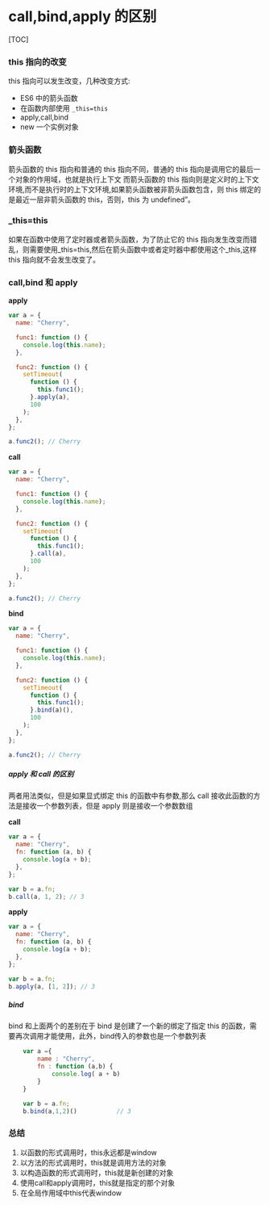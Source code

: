 # call,bind,apply 的区别

[TOC]

### this 指向的改变

this 指向可以发生改变，几种改变方式:

- ES6 中的箭头函数
- 在函数内部使用 `_this=this`
- apply,call,bind
- new 一个实例对象

### 箭头函数

箭头函数的 this 指向和普通的 this 指向不同，普通的 this 指向是调用它的最后一个对象的作用域，也就是执行上下文
而箭头函数的 this 指向则是定义时的上下文环境,而不是执行时的上下文环境,如果箭头函数被非箭头函数包含，则 this 绑定的是最近一层非箭头函数的 this，否则，this 为 undefined”。

### \_this=this

如果在函数中使用了定时器或者箭头函数，为了防止它的 this 指向发生改变而错乱，则需要使用\_this=this,然后在箭头函数中或者定时器中都使用这个\_this,这样 this 指向就不会发生改变了。

### call,bind 和 apply

**apply**

```js
var a = {
  name: "Cherry",

  func1: function () {
    console.log(this.name);
  },

  func2: function () {
    setTimeout(
      function () {
        this.func1();
      }.apply(a),
      100
    );
  },
};

a.func2(); // Cherry
```

**call**

```js
var a = {
  name: "Cherry",

  func1: function () {
    console.log(this.name);
  },

  func2: function () {
    setTimeout(
      function () {
        this.func1();
      }.call(a),
      100
    );
  },
};

a.func2(); // Cherry
```

**bind**

```js
var a = {
  name: "Cherry",

  func1: function () {
    console.log(this.name);
  },

  func2: function () {
    setTimeout(
      function () {
        this.func1();
      }.bind(a)(),
      100
    );
  },
};

a.func2(); // Cherry
```

##### apply 和 call 的区别

两者用法类似，但是如果显式绑定 this 的函数中有参数,那么 call 接收此函数的方法是接收一个参数列表，但是 apply 则是接收一个参数数组

**call**

```js
var a = {
  name: "Cherry",
  fn: function (a, b) {
    console.log(a + b);
  },
};

var b = a.fn;
b.call(a, 1, 2); // 3
```

**apply**

```js
var a = {
  name: "Cherry",
  fn: function (a, b) {
    console.log(a + b);
  },
};

var b = a.fn;
b.apply(a, [1, 2]); // 3
```

##### bind

bind 和上面两个的差别在于 bind 是创建了一个新的绑定了指定 this 的函数，需要再次调用才能使用，此外，bind传入的参数也是一个参数列表

```js
    var a ={
        name : "Cherry",
        fn : function (a,b) {
            console.log( a + b)
        }
    }

    var b = a.fn;
    b.bind(a,1,2)()           // 3
```


### 总结

1. 以函数的形式调用时，this永远都是window
2. 以方法的形式调用时，this就是调用方法的对象
3. 以构造函数的形式调用时，this就是新创建的对象
4. 使用call和apply调用时，this就是指定的那个对象
5. 在全局作用域中this代表window